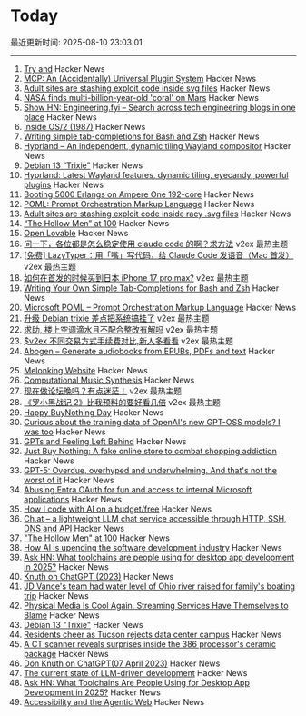 # Today

最近更新时间: 2025-08-10 23:03:01

--- 
1. [Try and](https://ygdp.yale.edu/phenomena/try-and) Hacker News
2. [MCP: An (Accidentally) Universal Plugin System](https://worksonmymachine.ai/p/mcp-an-accidentally-universal-plugin) Hacker News
3. [Adult sites are stashing exploit code inside svg files](https://arstechnica.com/security/2025/08/adult-sites-use-malicious-svg-files-to-rack-up-likes-on-facebook/) Hacker News
4. [NASA finds multi-billion-year-old 'coral' on Mars](https://www.livescience.com/space/mars/nasa-finds-multi-billion-year-old-coral-on-mars) Hacker News
5. [Show HN: Engineering.fyi – Search across tech engineering blogs in one place](https://engineering.fyi/) Hacker News
6. [Inside OS/2 (1987)](https://gitpi.us/article-archive/inside-os2/) Hacker News
7. [Writing simple tab-completions for Bash and Zsh](https://mill-build.org/blog/14-bash-zsh-completion.html) Hacker News
8. [Hyprland – An independent, dynamic tiling Wayland compositor](https://hypr.land/) Hacker News
9. [Debian 13 “Trixie”](https://www.debian.org/News/2025/20250809) Hacker News
10. [Hyprland: Latest Wayland features, dynamic tiling, eyecandy, powerful plugins](https://hypr.land/) Hacker News
11. [Booting 5000 Erlangs on Ampere One 192-core](https://underjord.io/booting-5000-erlangs-on-ampere-one.html) Hacker News
12. [POML: Prompt Orchestration Markup Language](https://github.com/microsoft/poml) Hacker News
13. [Adult sites are stashing exploit code inside racy .svg files](https://arstechnica.com/security/2025/08/adult-sites-use-malicious-svg-files-to-rack-up-likes-on-facebook/) Hacker News
14. [“The Hollow Men” at 100](https://prufrock.substack.com/p/the-the-hollow-men-at-100) Hacker News
15. [Open Lovable](https://github.com/mendableai/open-lovable) Hacker News
16. [问一下，各位都是怎么稳定使用 claude code 的啊？求方法](https://www.v2ex.com/t/1151317) v2ex 最热主题
17. [[免费] LazyTyper：用「嘴」写代码，给 Claude Code 发语音（Mac 首发）](https://www.v2ex.com/t/1151314) v2ex 最热主题
18. [如何在首发的时候买到日本 iPhone 17 pro max?](https://www.v2ex.com/t/1151311) v2ex 最热主题
19. [Writing Your Own Simple Tab-Completions for Bash and Zsh](https://mill-build.org/blog/14-bash-zsh-completion.html) Hacker News
20. [Microsoft POML – Prompt Orchestration Markup Language](https://github.com/microsoft/poml) Hacker News
21. [升级 Debian trixie 差点把系统搞挂了](https://www.v2ex.com/t/1151325) v2ex 最热主题
22. [求助, 楼上空调滴水且不配合整改有解吗](https://www.v2ex.com/t/1151322) v2ex 最热主题
23. [$v2ex 不同交易方式手续费对比,新人多看看](https://www.v2ex.com/t/1151318) v2ex 最热主题
24. [Abogen – Generate audiobooks from EPUBs, PDFs and text](https://github.com/denizsafak/abogen) Hacker News
25. [Melonking Website](https://melonking.net/) Hacker News
26. [Computational Music Synthesis](https://cs.gmu.edu/~sean/book/synthesis/) Hacker News
27. [现在做论坛晚吗？有点迷茫！](https://www.v2ex.com/t/1151321) v2ex 最热主题
28. [《罗小黑战记 2》比我预料的要好看几倍](https://www.v2ex.com/t/1151315) v2ex 最热主题
29. [Happy BuyNothing Day](https://justbuynothing.com/) Hacker News
30. [Curious about the training data of OpenAI's new GPT-OSS models? I was too](https://twitter.com/jxmnop/status/1953899426075816164) Hacker News
31. [GPTs and Feeling Left Behind](https://whynothugo.nl/journal/2025/08/06/gpts-and-feeling-left-behind/) Hacker News
32. [Just Buy Nothing: A fake online store to combat shopping addiction](https://justbuynothing.com/) Hacker News
33. [GPT-5: Overdue, overhyped and underwhelming. And that's not the worst of it](https://garymarcus.substack.com/p/gpt-5-overdue-overhyped-and-underwhelming) Hacker News
34. [Abusing Entra OAuth for fun and access to internal Microsoft applications](https://research.eye.security/consent-and-compromise/) Hacker News
35. [How I code with AI on a budget/free](https://wuu73.org/blog/aiguide1.html) Hacker News
36. [Ch.at – a lightweight LLM chat service accessible through HTTP, SSH, DNS and API](https://ch.at/) Hacker News
37. ["The Hollow Men" at 100](https://prufrock.substack.com/p/the-the-hollow-men-at-100) Hacker News
38. [How AI is upending the software development industry](https://www.reuters.com/lifestyle/bootcamp-bust-how-ai-is-upending-software-development-industry-2025-08-09/) Hacker News
39. [Ask HN: What toolchains are people using for desktop app development in 2025?](https://news.ycombinator.com/item?id=44848058) Hacker News
40. [Knuth on ChatGPT (2023)](https://cs.stanford.edu/~knuth/chatGPT20.txt) Hacker News
41. [JD Vance's team had water level of Ohio river raised for family's boating trip](https://www.theguardian.com/us-news/2025/aug/06/jd-vance-ohio-lake-water-levels) Hacker News
42. [Physical Media Is Cool Again. Streaming Services Have Themselves to Blame](https://www.rollingstone.com/culture/culture-features/physical-media-collectors-trend-viral-streamers-1235387314/) Hacker News
43. [Debian 13 "Trixie"](https://www.debian.org/News/2025/20250809) Hacker News
44. [Residents cheer as Tucson rejects data center campus](https://www.datacenterdynamics.com/en/news/residents-cheer-as-tucson-rejects-amazons-massive-project-blue-data-center-campus-in-arizona/) Hacker News
45. [A CT scanner reveals surprises inside the 386 processor's ceramic package](https://www.righto.com/2025/08/intel-386-package-ct-scan.html) Hacker News
46. [Don Knuth on ChatGPT(07 April 2023)](https://cs.stanford.edu/~knuth/chatGPT20.txt) Hacker News
47. [The current state of LLM-driven development](http://blog.tolki.dev/posts/2025/08-07-llms/) Hacker News
48. [Ask HN: What Toolchains Are People Using for Desktop App Development in 2025?](https://news.ycombinator.com/item?id=44848058) Hacker News
49. [Accessibility and the Agentic Web](https://tetralogical.com/blog/2025/08/08/accessibility-and-the-agentic-web/) Hacker News
